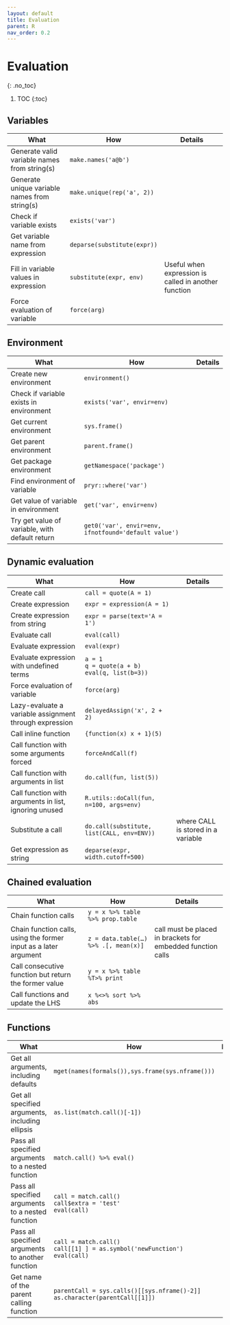 ```yaml
---
layout: default
title: Evaluation
parent: R
nav_order: 0.2
---
```


# Evaluation
{: .no_toc}

1. TOC
{:toc}

## Variables

| What | How | Details |
|---|---|---|
| Generate valid variable names from string(s) | `make.names('a@b')` | |
| Generate unique variable names from string(s) | `make.unique(rep('a', 2))` | |
| Check if variable exists | `exists('var')` | |
| Get variable name from expression | `deparse(substitute(expr))` | |
| Fill in variable values in expression | `substitute(expr, env)` | Useful when expression is called in another function |
| Force evaluation of variable | `force(arg)` | |

## Environment

| What | How | Details |
|---|---|---|
| Create new environment | `environment()` | |
| Check if variable exists in environment | `exists('var', envir=env)` | |
| Get current environment | `sys.frame()` | |
| Get parent environment | `parent.frame()` | |
| Get package environment | `getNamespace('package')` | |
| Find environment of variable | `pryr::where('var')` | |
| Get value of variable in environment | `get('var', envir=env)` | |
| Try get value of variable, with default return | `get0('var', envir=env, ifnotfound='default value')` | |

## Dynamic evaluation

| What | How | Details |
|---|---|---|
| Create call | `call = quote(A = 1)` | |
| Create expression | `expr = expression(A = 1)` | |
| Create expression from string | `expr = parse(text='A = 1')` | |
| Evaluate call | `eval(call)` | |
| Evaluate expression | `eval(expr)` | |
| Evaluate expression with undefined terms | `a = 1`<br>`q = quote(a + b)`<br>`eval(q, list(b=3))` | |
| Force evaluation of variable | `force(arg)` | |
| Lazy-evaluate a variable assignment through expression | `delayedAssign('x', 2 + 2)` | |
| Call inline function | `{function(x) x + 1}(5)` | |
| Call function with some arguments forced | `forceAndCall(f)` | |
| Call function with arguments in list | `do.call(fun, list(5))` | |
| Call function with arguments in list, ignoring unused | `R.utils::doCall(fun, n=100, args=env)` | |
| Substitute a call | `do.call(substitute, list(CALL, env=ENV))` | where CALL is stored in a variable |
| Get expression as string | `deparse(expr, width.cutoff=500)` | |

## Chained evaluation

| What | How | Details |
|---|---|---|
| Chain function calls | `y = x %>% table %>% prop.table` | |
| Chain function calls, using the former input as a later argument | `z = data.table(…) %>% .[, mean(x)]` | call must be placed in brackets for embedded function calls |
| Call consecutive function  but return the former value | `y = x %>% table %T>% print` | |
| Call functions and update the LHS | `x %<>% sort %>% abs` | |

## Functions

| What | How | Details |
|---|---|---|
| Get all arguments, including defaults | `mget(names(formals()),sys.frame(sys.nframe()))` | |
| Get all specified arguments, including ellipsis | `as.list(match.call()[-1])` | |
| Pass all specified arguments to a nested function | `match.call() %>% eval()` | |
| Pass all specified arguments to a nested function | `call = match.call()`<br>`call$extra = 'test'`<br>`eval(call)` | |
| Pass all specified arguments to another function | `call = match.call()`<br>`call[[1] ] = as.symbol('newFunction')`<br>`eval(call)` | |
| Get name of the parent calling function | `parentCall = sys.calls()[[sys.nframe()-2]]`<br>`as.character(parentCall[[1]])` | |


